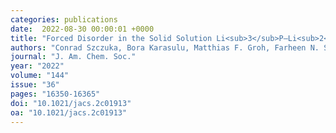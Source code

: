 ```yaml
---
categories: publications
date:  2022-08-30 00:00:01 +0000
title: "Forced Disorder in the Solid Solution Li<sub>3</sub>P–Li<sub>2</sub>S: A New Class of Fully Reduced Solid Electrolytes for Lithium Metal Anodes"
authors: "Conrad Szczuka, Bora Karasulu, Matthias F. Groh, Farheen N. Sayed, Timothy J. Sherman, Joshua D. Bocarsly, Sundeep Vema, Svetlana Menkin, Steffen P. Emge, Andrew J. Morris, and Clare P. Grey"
journal: "J. Am. Chem. Soc."
year: "2022"
volume: "144"
issue: "36"
pages: "16350-16365"
doi: "10.1021/jacs.2c01913"
oa: "10.1021/jacs.2c01913"
---
```

